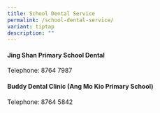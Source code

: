 ```yaml
---
title: School Dental Service
permalink: /school-dental-service/
variant: tiptap
description: ""
---
```

<h4><strong>Jing Shan Primary School Dental</strong></h4>
<p>Telephone: 8764 7987</p>
<h4><strong>Buddy Dental Clinic (Ang Mo Kio Primary School)</strong></h4>
<p>Telephone: 8764 5842</p>
<p>
<br>
</p>